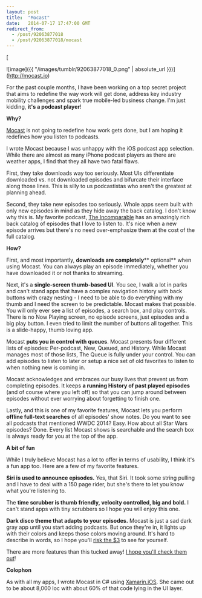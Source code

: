 ```yaml
---
layout: post
title:  "Mocast"
date:   2014-07-17 17:47:00 GMT
redirect_from:
  - /post/92063877018
  - /post/92063877018/mocast
---
```




[

![image]({{ "/images/tumblr/92063877018_0.png" | absolute_url }})](http://mocast.io)

For the past couple months, I have been working on a top secret project that aims to redefine the way work will get done, address key industry mobility challenges and spark true mobile-led business change. I'm just kidding, **it's a podcast player**!

**Why?**

[Mocast](http://mocast.io) is not going to redefine how work gets done, but I am hoping it redefines how you listen to podcasts.

I wrote Mocast because I was unhappy with the iOS podcast app selection. While there are almost as many iPhone podcast players as there are weather apps, I find that they all have two fatal flaws.

First, they take downloads way too seriously. Most UIs differentiate downloaded vs. not downloaded episodes and bifurcate their interface along those lines. This is silly to us podcastistas who aren't the greatest at planning ahead.

Second, they take new episodes too seriously. Whole apps seem built with only new episodes in mind as they hide away the back catalog. I don't know why this is. My favorite podcast, [The Incomparable](http://theincomparable.com) has an amazingly rich back catalog of episodes that I love to listen to. It's nice when a new episode arrives but there's no need over-emphasize them at the cost of the full catalog.

**How?**

First, and most importantly, **downloads are completely**** optional** when using Mocast. You can always play an episode immediately, whether you have downloaded it or not thanks to streaming.

Next, it's a **single-screen thumb-based UI**. You see, I walk a lot in parks and can't stand apps that have a complex navigation history with back buttons with crazy nesting - I need to be able to do everything with my thumb and I need the screen to be predictable. Mocast makes that possible. You will only ever see a list of episodes, a search box, and play controls. There is no Now Playing screen, no episode screens, just episodes and a big play button. I even tried to limit the number of buttons all together. This is a slide-happy, thumb loving app.

Mocast **puts you in control with queues**. Mocast presents four different lists of episodes: Per-podcast, New, Queued, and History. While Mocast manages most of those lists, The Queue is fully under your control. You can add episodes to listen to later or setup a nice set of old favorites to listen to when nothing new is coming in.

Mocast acknowledges and embraces our busy lives that prevent us from completing episodes. It keeps **a running History of past played episodes** (and of course where you left off) so that you can jump around between episodes without ever worrying about forgetting to finish one.

Lastly, and this is one of my favorite features, Mocast lets you perform **offline full-text searches** of all episodes' show notes. Do you want to see all podcasts that mentioned WWDC 2014? Easy. How about all Star Wars episodes? Done. Every list Mocast shows is searchable and the search box is always ready for you at the top of the app.

**A bit of fun**

While I truly believe Mocast has a lot to offer in terms of usability, I think it's a fun app too. Here are a few of my favorite features.

**Siri is used to announce episodes.** Yes, that Siri. It took some string pulling and I have to deal with a 150 page rider, but she's there to let you know what you're listening to.

The **time scrubber is thumb friendly, velocity controlled, big and bold.** I can't stand apps with tiny scrubbers so I hope you will enjoy this one.

**Dark disco theme that adapts to your episodes.** Mocast is just a sad dark gray app until you start adding podcasts. But once they're in, it lights up with their colors and keeps those colors moving around. It's hard to describe in words, so I hope you'll [risk the $3](https://itunes.apple.com/us/app/mocast/id897185985?mt=8) to see for yourself.

There are more features than this tucked away! [I hope you'll check them out](https://itunes.apple.com/us/app/mocast/id897185985?mt=8)!

**Colophon**

As with all my apps, I wrote Mocast in C# using [Xamarin.iOS](http://xamarin.com). She came out to be about 8,000 loc with about 60% of that code lying in the UI layer.
